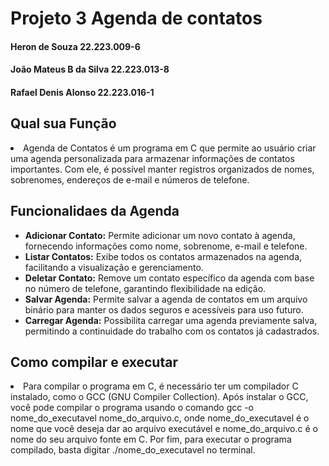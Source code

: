 <h1>Projeto 3 Agenda de contatos</h1>
<h4>Heron de Souza 22.223.009-6 </h4>
<h4>João Mateus B da Silva 22.223.013-8</h4>
<h4>Rafael Denis Alonso 22.223.016-1</h4>
<h2>Qual sua Função</h2>
<li>Agenda de Contatos é um programa em C que permite ao usuário criar uma agenda personalizada para armazenar informações de contatos importantes. Com ele, é possível manter registros organizados de nomes, sobrenomes, endereços de e-mail e números de telefone.</li>
<h2>Funcionalidaes da Agenda </h2>
<ul>
        <li><strong>Adicionar Contato:</strong> Permite adicionar um novo contato à agenda, fornecendo informações como nome, sobrenome, e-mail e telefone.</li>
        <li><strong>Listar Contatos:</strong> Exibe todos os contatos armazenados na agenda, facilitando a visualização e gerenciamento.</li>
        <li><strong>Deletar Contato:</strong> Remove um contato específico da agenda com base no número de telefone, garantindo flexibilidade na edição.</li>
        <li><strong>Salvar Agenda:</strong> Permite salvar a agenda de contatos em um arquivo binário para manter os dados seguros e acessíveis para uso futuro.</li>
        <li><strong>Carregar Agenda:</strong> Possibilita carregar uma agenda previamente salva, permitindo a continuidade do trabalho com os contatos já cadastrados.</li>
    </ul>
<h2> Como compilar e executar </h2>
<li>Para compilar o programa em C, é necessário ter um compilador C instalado, como o GCC (GNU Compiler Collection). Após instalar o GCC, você pode compilar o programa usando o comando gcc -o nome_do_executavel nome_do_arquivo.c, onde nome_do_executavel é o nome que você deseja dar ao arquivo executável e nome_do_arquivo.c é o nome do seu arquivo fonte em C. Por fim, para executar o programa compilado, basta digitar ./nome_do_executavel no terminal. </li>
 
